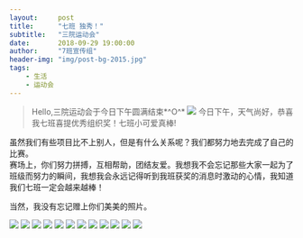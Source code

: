 ```yaml
---
layout:     post
title:      "七班 独秀！"
subtitle:   "三院运动会"
date:       2018-09-29 19:00:00
author:     "7班宣传组"
header-img: "img/post-bg-2015.jpg"
tags:
    - 生活
    - 运动会
---
```


>Hello,三院运动会于今日下午圆满结束*^O^*
![](/img/in-post/post-sport-22.jpeg)
>今日下午，天气尚好，恭喜我七班喜提优秀组织奖！七班小可爱真棒!

虽然我们有些项目比不上别人，但是有什么关系呢？我们都努力地去完成了自己的比赛。<br>
赛场上，你们努力拼搏，互相帮助，团结友爱。我想我不会忘记那些大家一起为了班级而努力的瞬间，我想我会永远记得听到我班获奖的消息时激动的心情，我知道我们七班一定会越来越棒！<br>

当然，我没有忘记赠上你们美美的照片。<br>

![](/img/in-post/post-sport-10.jpeg)
![](/img/in-post/post-sport-11.jpeg)
![](/img/in-post/post-sport-12.jpeg)
![](/img/in-post/post-sport-13.jpeg)
![](/img/in-post/post-sport-14.jpeg)
![](/img/in-post/post-sport-15.jpeg)
![](/img/in-post/post-sport-16.jpeg)
![](/img/in-post/post-sport-17.jpeg)
![](/img/in-post/post-sport-18.jpeg)
![](/img/in-post/post-sport-19.jpeg)
![](/img/in-post/post-sport-20.jpeg)
![](/img/in-post/post-sport-21.jpeg)
